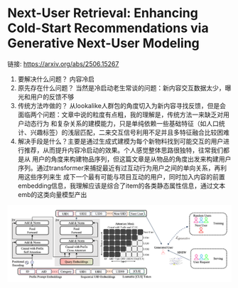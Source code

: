 # Next-User Retrieval: Enhancing Cold-Start Recommendations via Generative Next-User Modeling
链接: https://arxiv.org/abs/2506.15267  

1. 要解决什么问题？ 内容冷启  
2. 原先存在什么问题？ 当然是冷启动老生常谈的问题：新内容交互数据太少，曝光和用户的反馈不够  
3. 传统方法咋做的？ 从lookalike人群包的角度切入为新内容寻找反馈，但是会面临两个问题：文章中说的粒度有点粗，我的理解是，传统方法一来缺乏对用户动态行为
和复杂关系的建模能力，只是单纯依赖一些基础特征（如人口统计、兴趣标签）的浅层匹配，二来交互信号利用不足并且多特征融合比较困难  
4. 解决手段是什么？主要是通过生成式建模为每个新物料找到可能交互的用户进行推荐，从而提升内容冷启动的效果。个人感觉整体思路很独特，往常我们都是从
用户的角度来构建物品序列，但这篇文章是从物品的角度出发来构建用户序列。通过transformer来捕捉最近有过互动行为用户之间的单向关系，再利用这些序列来生
成下一个最有可能与项目互动的用户，同时加入内容的前置embedding信息，我理解应该是综合了item的各类静态属性信息，通过文本emb的这类向量模型产出


    
![img.png](../pic/img.png)